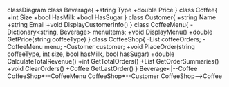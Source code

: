 classDiagram
class Beverage{
+string Type
+double Price
}
class Coffee{
+int Size
+bool HasMilk
+bool HasSugar
 }
class Customer{
+string Name
+string Email
+void DisplayCustomerInfo()
}
class CoffeeMenu{
-Dictionary<string, Beverage> menuItems;
+void DisplayMenu()
+double GetPrice(string coffeeType)
}
class CoffeeShop{
-List<Coffee> coffeeOrders;
-CoffeeMenu menu;
-Customer customer;
+void PlaceOrder(string coffeeType, int size, bool hasMilk, bool hasSugar)
+double CalculateTotalRevenue()
+int GetTotalOrders()
+List<string> GetOrderSummaries()
+void ClearOrders()
+Coffee GetLastOrder()
}
Beverage<|--Coffee
CoffeeShop*--CoffeeMenu
CoffeeShop*--Customer
CoffeeShop-->Coffee
